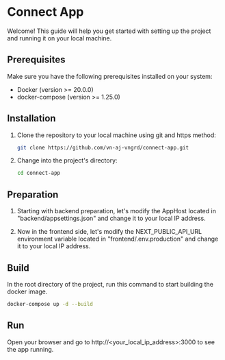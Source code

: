 # Connect App

Welcome! This guide will help you get started with setting up the project and running it on your local machine.

## Prerequisites

Make sure you have the following prerequisites installed on your system:

- Docker (version >= 20.0.0)
- docker-compose (version >= 1.25.0)

## Installation

1. Clone the repository to your local machine using git and https method:

   ```bash
   git clone https://github.com/vn-aj-vngrd/connect-app.git
   ```

2. Change into the project's directory:

   ```bash
   cd connect-app
   ```

## Preparation

1. Starting with backend preparation, let's modify the AppHost located in "backend/appsettings.json" and change it to your local IP address.

2. Now in the frontend side, let's modify the NEXT_PUBLIC_API_URL environment variable located in "frontend/.env.production" and change it to your local IP address.

## Build

In the root directory of the project, run this command to start building the docker image.

```bash
docker-compose up -d --build
```

## Run

Open your browser and go to http://<your_local_ip_address>:3000 to see the app running.
